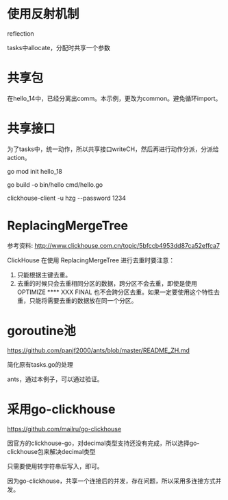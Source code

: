 使用反射机制
==========

reflection

tasks中allocate，分配时共享一个参数

共享包
=====

在hello_14中，已经分离出comm。本示例，更改为common。避免循环import。

共享接口
=======

为了tasks中，统一动作，所以共享接口writeCH，然后再进行动作分派，分派给action。

go mod init hello_18

go build -o bin/hello cmd/hello.go

clickhouse-client -u hzg --password 1234

ReplacingMergeTree
==================

参考资料: http://www.clickhouse.com.cn/topic/5bfccb4953dd87ca52effca7

ClickHouse 在使用 ReplacingMergeTree 进行去重时要注意：  
1. 只能根据主键去重。
2. 去重的时候只会去重相同分区的数据，跨分区不会去重，即使是使用 OPTIMIZE **** XXX FINAL 也不会跨分区去重。如果一定要使用这个特性去重，只能将需要去重的数据放在同一个分区。

goroutine池
===========

https://github.com/panjf2000/ants/blob/master/README_ZH.md

简化原有tasks.go的处理

ants，通过本例子，可以通过验证。

采用go-clickhouse
=================

https://github.com/mailru/go-clickhouse

因官方的clickhouse-go，对decimal类型支持还没有完成，所以选择go-clickhouse包来解决decimal类型  

只需要使用转字符串后写入，即可。

因为go-clickhouse，共享一个连接后的并发，存在问题，所以采用多连接方式并发。